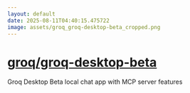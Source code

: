 ```yaml
---
layout: default
date: 2025-08-11T04:40:15.475722
image: assets/groq_groq-desktop-beta_cropped.png
---
```


# [groq/groq-desktop-beta](https://github.com/groq/groq-desktop-beta)

Groq Desktop Beta local chat app with MCP server features
